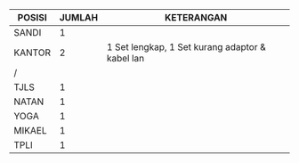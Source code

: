 

| POSISI | JUMLAH | KETERANGAN                                      |
| ------ | ------ | ----------------------------------------------- |
| SANDI  | 1      |                                                 |
| KANTOR | 2      | 1 Set lengkap, 1 Set kurang adaptor & kabel lan |
|                                                                   /
| TJLS   | 1      |                                                 |
| NATAN  | 1      |                                                 |
| YOGA   | 1      |                                                 |
| MIKAEL | 1      |                                                 |
| TPLI   | 1      |                                                 |
